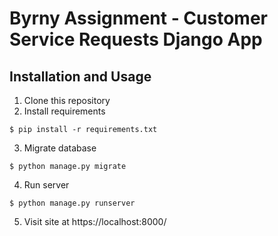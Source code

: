 # Byrny Assignment - Customer Service Requests Django App

## Installation and Usage

1. Clone this repository
2. Install requirements
```shell
$ pip install -r requirements.txt
```
3. Migrate database
```shell
$ python manage.py migrate
```
4. Run server
```shell
$ python manage.py runserver
```
5. Visit site at https://localhost:8000/
